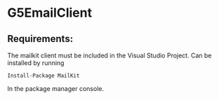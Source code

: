 # G5EmailClient

## Requirements:
The mailkit client must be included in the Visual Studio Project. Can be installed by running

    Install-Package MailKit

In the package manager console.

